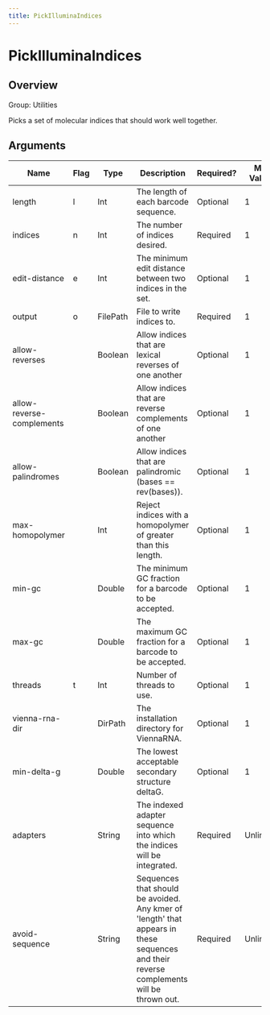 ```yaml
---
title: PickIlluminaIndices
---
```


# PickIlluminaIndices

## Overview
Group: Utilities

Picks a set of molecular indices that should work well together.

## Arguments

|Name|Flag|Type|Description|Required?|Max Values|Default Values|
|----|----|----|-----------|---------|----------|--------------|
|length|l|Int|The length of each barcode sequence.|Optional|1|8|
|indices|n|Int|The number of indices desired.|Required|1||
|edit-distance|e|Int|The minimum edit distance between two indices in the set.|Optional|1|3|
|output|o|FilePath|File to write indices to.|Required|1||
|allow-reverses||Boolean|Allow indices that are lexical reverses of one another|Optional|1|false|
|allow-reverse-complements||Boolean|Allow indices that are reverse complements of one another|Optional|1|false|
|allow-palindromes||Boolean|Allow indices that are palindromic (bases == rev(bases)).|Optional|1|false|
|max-homopolymer||Int|Reject indices with a homopolymer of greater than this length.|Optional|1|2|
|min-gc||Double|The minimum GC fraction for a barcode to be accepted.|Optional|1|0.0|
|max-gc||Double|The maximum GC fraction for a barcode to be accepted.|Optional|1|0.7|
|threads|t|Int|Number of threads to use.|Optional|1|4|
|vienna-rna-dir||DirPath|The installation directory for ViennaRNA.|Optional|1||
|min-delta-g||Double|The lowest acceptable secondary structure deltaG.|Optional|1|-10.0|
|adapters||String|The indexed adapter sequence into which the indices will be integrated.|Required|Unlimited|AATGATACGGCGACCACCGAGATCTACACNNNNNNNNACACTCTTTCCCTACACGACGCTCTTCCGATCT, AGATCGGAAGAGCACACGTCTGAACTCCAGTCACNNNNNNNNATCTCGTATGCCGTCTTCTGCTTG|
|avoid-sequence||String|Sequences that should be avoided.  Any kmer of 'length' that appears in these sequences and their reverse complements will be thrown out.|Required|Unlimited|AATGATACGGCGACCACCGAGATCTACACTCTTTCCCTACACGACGCTCTTCCGATCT, AGATCGGAAGAGCGGTTCAGCAGGAATGCCGAGACCGATCTCGTATGCCGTCTTCTGCTTG, AATGATACGGCGACCACCGAGATCTACACTCTTTCCCTACACGACGCTCTTCCGATCT, AGATCGGAAGAGCACACGTCTGAACTCCAGTCACNNNNNNNNATCTCGTATGCCGTCTTCTGCTTG, AATGATACGGCGACCACCGAGATCTACACTCTTTCCCTACACGACGCTCTTCCGATCT, AGATCGGAAGAGCTCGTATGCCGTCTTCTGCTTG, AATGATACGGCGACCACCGAGATCTACACGCCTCCCTCGCGCCATCAGAGATGTGTATAAGAGACAG, CTGTCTCTTATACACATCTCTGAGCGGGCTGGCAAGGCAGACCGNNNNNNNNATCTCGTATGCCGTCTTCTGCTTG, AATGATACGGCGACCACCGAGATCTACACNNNNNNNNTCGTCGGCAGCGTCAGATGTGTATAAGAGACAG, CTGTCTCTTATACACATCTCCGAGCCCACGAGACNNNNNNNNATCTCGTATGCCGTCTTCTGCTTG, AATGATACGGCGACCACCGAGATCTACACNNNNNNNNACACTCTTTCCCTACACGACGCTCTTCCGATCT, AGATCGGAAGAGCACACGTCTGAACTCCAGTCACNNNNNNNNATCTCGTATGCCGTCTTCTGCTTG|

